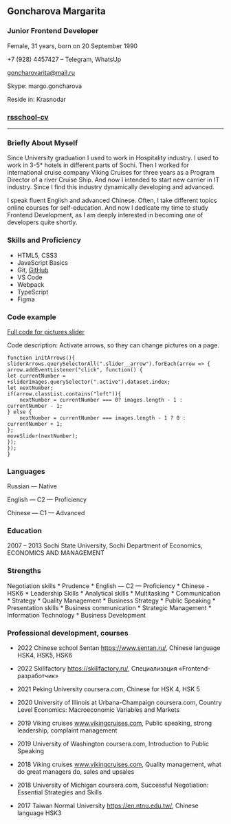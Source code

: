 ## Goncharova Margarita
### Junior Frontend Developer
Female, 31 years, born on 20 September 1990

+7 (928) 4457427 – Telegram, WhatsUp

goncharovarita@mail.ru

Skype: margo.goncharova

Reside in: Krasnodar
### [rsschool-cv](https://margog197.github.io/rsschool-cv/)

-----



### Briefly About Myself
Since University graduation I used to work in Hospitality industry. I used to work in 3-5* hotels in different parts of Sochi.
Then I worked for international cruise company Viking Cruises for three years as a Program Director of a river Cruise Ship.
And now I intended to start new carrier in IT industry. Since I find this industry dynamically developing and advanced.

I speak fluent English and advanced Chinese.  Often, I take different topics online courses for self-education.
And now I dedicate my time to study Frontend Development, as I am deeply interested in becoming one of developers quite shortly.


### Skills and Proficiency
* HTML5, CSS3
* JavaScript Basics
* Git, [GitHub](https://github.com/MargoG197)
* VS Code
* Webpack
* TypeScript
* Figma

### Code example
[Full code for pictures slider](https://github.com/MargoG197/Figma-pr-1/blob/main/JS/js.js)

Code description: Activate arrows, so they can change pictures on a page.

```
function initArrows(){
sliderArrows.querySelectorAll(".slider__arrow").forEach(arrow => {
arrow.addEventListener("click", function() {
let currentNumber = +sliderImages.querySelector(".active").dataset.index;
let nextNumber;
if(arrow.classList.contains("left")){
    nextNumber = currentNumber === 0? images.length - 1 : currentNumber - 1;
} else {
    nextNumber = currentNumber === images.length - 1 ? 0 : currentNumber + 1;
};
moveSlider(nextNumber);
});
});
}
```


### Languages
Russian — Native

English — C2 — Proficiency

Chinese — C1 — Advanced

### Education
2007 – 2013 Sochi State University, Sochi
Department of Economics, ECONOMICS AND MANAGEMENT


### Strengths
Negotiation skills  * Prudence  * English — C2 —  Proficiency  * Chinese - HSK6  * Leadership Skills  * Analytical skills  * Multitasking  * Communication * Strategy  * Quality Management  * Business Strategy  * Public Speaking * Presentation skills  * Business communication  * Strategic Management  * Information Technology  * Business Development


### Professional development, courses
* 2022 Chinese school Sentan
https://www.sentan.ru/, Chinese language HSK4, HSK5, HSK6

* 2022 Skillfactory
https://skillfactory.ru/, Специализация «Frontend-разработчик»

* 2021 Peking University
coursera.com, Chinese for HSK 4, HSK 5

* 2020 University of Illinois at Urbana-Champaign
coursera.com, Country Level Economics: Macroeconomic Variables and Markets

* 2019 Viking cruises
www.vikingcruises.com, Public speaking, strong leadership, complaint management

* 2019 University of Washington
coursera.com,  Introduction to Public Speaking

* 2018 Viking cruises
www.vikingcruises.com, Quality management, what do great managers do, sales and upsales

* 2018 University of Michigan
coursera.com,  Successful Negotiation: Essential Strategies and Skills

* 2017 Taiwan Normal University
https://en.ntnu.edu.tw/, Chinese language HSK3

